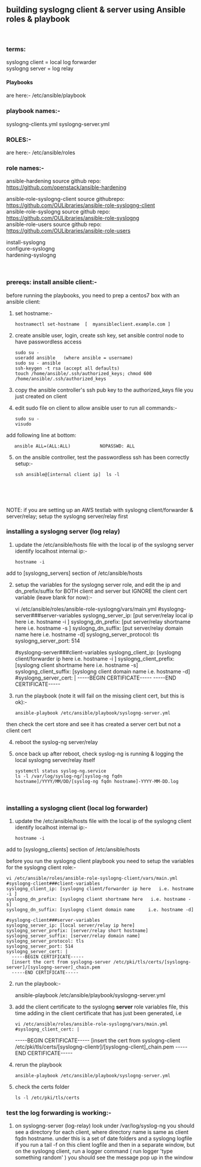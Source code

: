 

## building syslogng client & server using Ansible roles & playbook ##

<br/>

### terms:
syslogng client = local log forwarder <br>
syslogng server = log relay

#### Playbooks
are here:-
/etc/ansible/playbook

### playbook names:-
syslogng-clients.yml 
syslogng-server.yml

### ROLES:-
are here:-
/etc/ansible/roles

### role names:-
ansible-hardening               source github repo: https://github.com/openstack/ansible-hardening  

ansible-role-syslogng-client    source githubrepo: https://github.com/OULibraries/ansible-role-syslogng-client  
ansible-role-syslogng           source github repo: https://github.com/OULibraries/ansible-role-syslogng  
ansible-role-users              source github repo: https://github.com/OULibraries/ansible-role-users  

install-syslogng  
configure-syslogng            
hardening-syslogng  

<br/>

### prereqs: install ansible client:-
before running the playbooks, you need to prep a centos7 box with an ansible client:
1) set hostname:-

       hostnamectl set-hostname  [  myansibleclient.example.com ]

2) create ansible user, login, create ssh key, set ansible control node to have passwordless access

       sudo su -
       useradd ansible   (where ansible = username)
       sudo su - ansible
       ssh-keygen -t rsa (accept all defaults)
       touch /home/ansible/.ssh/authorized_keys; chmod 600 /home/ansible/.ssh/authorized_keys

3) copy the ansible controller's ssh pub key to the authorized_keys file you just created on client

4) edit sudo file on client to allow ansible user to run all commands:-

       sudo su -
       visudo  
add following line at bottom:

       ansible ALL=(ALL:ALL)           NOPASSWD: ALL

5) on the ansible controller, test the passwordless ssh has been correctly setup:-

       ssh ansible@[internal client ip]  ls -l
<br/>
<br/>
<br/>


NOTE: if you are setting up an AWS testlab with syslogng client/forwarder & server/relay; setup the syslogng server/relay first

### installing a syslogng server (log relay)
1) update the /etc/ansible/hosts file with the local ip of the syslogng server
identify localhost internal ip:-

       hostname -i
	
add to [syslogng_servers] section of /etc/ansible/hosts

2) setup the variables for the syslogng server role, and edit the ip and dn_prefix/suffix for BOTH client and server but IGNORE the client cert variable (leave blank for now):-

    vi /etc/ansible/roles/ansible-role-syslogng/vars/main.yml
    #syslogng-server###server-variables
    syslogng_server_ip: [put server/relay local ip here    i.e. hostname -i ]
    syslogng_dn_prefix: [put server/relay shortname here   i.e. hostname -s ]
    syslogng_dn_suffix: [put server/relay domain name here  i.e. hostname -d]
    syslogng_server_protocol: tls
    syslogng_server_port: 514

    #syslogng-server###client-variables
    syslogng_client_ip: [syslogng client/forwarder ip here   i.e. hostname -i ]
    syslogng_client_prefix: [syslogng client shortname here   i.e. hostname -s]
    syslogng_client_suffix: [syslogng client domain name     i.e. hostname -d]
    #syslogng_server_cert: |
      -----BEGIN CERTIFICATE-----
      -----END CERTIFICATE-----

3) run the playbook (note it will fail on the missing client cert, but this is ok):-

       ansible-playbook /etc/ansible/playbook/syslogng-server.yml

then check the cert store and see it has created a server cert but not a client cert

4) reboot the syslog-ng server/relay

5) once back up after reboot, check syslog-ng is running & logging the local syslogng server/relay itself

       systemctl status syslog-ng.service
       ls -l /var/log/syslog-ng/[syslog-ng fqdn hostname]/YYYY/MM/DD/[syslog-ng fqdn hostname]-YYYY-MM-DD.log


<br/>

### installing a syslogng client (local log forwarder)

1) update the /etc/ansible/hosts file with the local ip of the syslogng client
identify localhost internal ip:-

       hostname -i
	
add to [syslogng_clients] section of /etc/ansible/hosts

before you run the syslogng client playbook you need to setup the variables for the syslogng client role:-

    vi /etc/ansible/roles/ansible-role-syslogng-client/vars/main.yml
    #syslogng-client###client-variables
    syslogng_client_ip: [syslogng client/forwarder ip here   i.e. hostname -i ]
    syslogng_dn_prefix: [syslogng client shortname here   i.e. hostname -s]
    syslogng_dn_suffix: [syslogng client domain name     i.e. hostname -d]

    #syslogng-client###server-variables
    syslogng_server_ip: [local server/relay ip here]
    syslogng_server_prefix: [server/relay short hostname]
    syslogng_server_suffix: [server/relay domain name]
    syslogng_server_protocol: tls
    syslogng_server_port: 514
    syslogng_server_cert: |
      -----BEGIN CERTIFICATE-----
      [insert the cert from syslogng-server /etc/pki/tls/certs/[syslogng-server]/[syslogng-server]_chain.pem
      -----END CERTIFICATE-----


2) run the playbook:-

    ansible-playbook /etc/ansible/playbook/syslogng-server.yml

3) add the client certificate to the syslogng **server** role variables file, this time adding in the client certificate that has just been generated, i.e

       vi /etc/ansible/roles/ansible-role-syslogng/vars/main.yml
       #syslogng_client_cert: |
      -----BEGIN CERTIFICATE-----
      [insert the cert from syslogng-client /etc/pki/tls/certs/[syslogng-clientr]/[syslogng-client]_chain.pem
      -----END CERTIFICATE-----

4) rerun the playbook

       ansible-playbook /etc/ansible/playbook/syslogng-server.yml

5) check the certs folder

       ls -l /etc/pki/tls/certs 



### test the log forwarding is working:-
1) on syslogng-server (log-relay) look under /var/log/syslog-ng
you should see a directory for each client, where directory name is same as client fqdn hostname.
under this is a set of date folders and a syslogng logfile
if you run a tail -f on this client logfile and then in a separate window, but on the syslogng client, run a logger command ( run logger 'type something random' ) you should see the message pop up in the window
